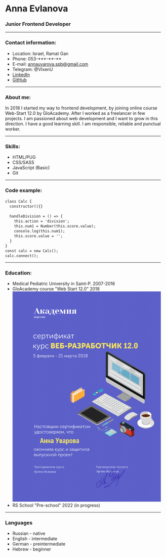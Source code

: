# Anna Evlanova

### Junior Frontend Developer
---
### Contact information:
* Location: Israel, Ramat Gan
* Phone: 053-\*\*\*-\*\*-\*\*
* E-mail: [annauvarova.spb@gmail.com](mailto:annauvarova.spb@gmail.com)
* Telegram: @VIxenU
* [LinkedIn](https://www.linkedin.com/in/anna-evlanova-290041234/)
* [GitHub](https://github.com/AnnaSonn)

---

### About me:
In 2018 I started my way to frontend development, by joining online course Web-Start 12.0 by GloAcademy. After I worked as a freelancer in few projects. I am passioned about web development and I want to grow in this direction.
I have a good learning skill. I am responsible, reliable and punctual worker.

---

### Skills:
- HTML/PUG
- CSS/SASS
- JavaScript (Basic)
- Git
---

### Code example:
```
class Calc {
  constructor(){}

  handleDivision = () => {
    this.action = 'division';
    this.num1 = Number(this.score.value);
    console.log(this.num1);
    this.score.value = '';
  }
}
const calc = new Calc();
calc.connect();
```
---
### Education:
- Medical Pediatric University in Saint-P. 2007-2016
- GloAcademy course "Web Start 12.0" 2018
![sertificate](/img/diplom.png "sertificate")
- RS School "Pre-school" 2022 (in progress)

---

### Languages
- Russian - native
- English - intermediate
- German - preintermediate
- Hebrew - beginner


